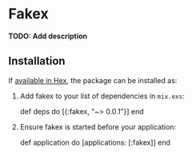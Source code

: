 # Fakex

**TODO: Add description**

## Installation

If [available in Hex](https://hex.pm/docs/publish), the package can be installed as:

  1. Add fakex to your list of dependencies in `mix.exs`:

        def deps do
          [{:fakex, "~> 0.0.1"}]
        end

  2. Ensure fakex is started before your application:

        def application do
          [applications: [:fakex]]
        end


